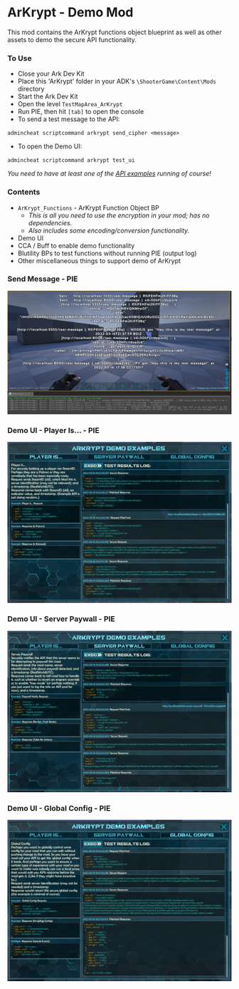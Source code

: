 # ArKrypt - Demo Mod
This mod contains the ArKrypt functions object blueprint as well as other assets to demo the secure API functionality.  

### To Use
- Close your Ark Dev Kit
- Place this 'ArKrypt' folder in your ADK's `\ShooterGame\Content\Mods` directory 
- Start the Ark Dev Kit 
- Open the level `TestMapArea_ArKrypt` 
- Run PIE, then hit `[tab]` to open the console
- To send a test message to the API: 
```
admincheat scriptcommand arkrypt send_cipher <message>
```
- To open the Demo UI: 
```
admincheat scriptcommand arkrypt test_ui
```
_You need to have at least one of the [API examples](/api_examples) running of course!_  

### Contents
- `ArKrypt_Functions` - ArKrypt Function Object BP
  - _This is all you need to use the encryption in your mod; has no dependencies._
  - _Also includes some encoding/conversion functionality._
- Demo UI 
- CCA / Buff to enable demo functionality
- Blutility BPs to test functions without running PIE (output log) 
- Other miscellaneous things to support demo of ArKrypt  

### Send Message - PIE
![Send Message - PIE](/images/ArKrypt_SendMessageCmd_PIE.PNG)
### Demo UI - Player Is... - PIE
![Player Is... PIE](/images/ArKrypt_UI_PlayerIs_PIE.PNG)
### Demo UI - Server Paywall - PIE
![Server Paywall - PIE](/images/ArKrypt_UI_SvrPaywall_PIE.PNG)
### Demo UI - Global Config - PIE
![Global Config - PIE](/images/ArKrypt_UI_GlobalConf_PIE.PNG)
